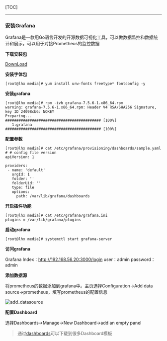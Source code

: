 [TOC]

---

### 安装Grafana

Grafana是一款用Go语言开发的开源数据可视化工具，可以做数据监控和数据统计和展示，可以用于对接Prometheus的监控数据

**下载安装包**

[DownLoad](https://links.jianshu.com/go?to=https%3A%2F%2Fdl.grafana.com%2Foss%2Frelease%2Fgrafana-7.5.6-1.x86_64.rpm)

**安装字体包**
```
[root@lhx media]# yum install urw-fonts freetype* fontconfig -y
```

**安装grafana**
```
[root@lhx media]# rpm -ivh grafana-7.5.6-1.x86_64.rpm 
warning: grafana-7.5.6-1.x86_64.rpm: Header V4 RSA/SHA256 Signature, key ID 24098cb6: NOKEY
Preparing...                ########################################### [100%]
   1:grafana                ########################################### [100%]
```

**配置参数**
```
[root@lhx media]# cat /etc/grafana/provisioning/dashboards/sample.yaml
# # config file version
apiVersion: 1

providers:
 - name: 'default'
   orgId: 1
   folder: ''
   folderUid: ''
   type: file
   options:
     path: /var/lib/grafana/dashboards
```

**开启插件功能**
```
[root@lhx media]# cat /etc/grafana/grafana.ini
plugins = /var/lib/grafana/plugins
```

**启动grafana**
```
[root@lhx media]# systemctl start grafana-server
```

**访问grafana**

Grafana Index：http://192.168.56.20:3000/login
user：admin
password：admin

**添加数据源**

将prometheus的数据添加到grafana中。主页选择Configuration->Add data source->prometheus，填写prometheus的配置信息

![add_datasource](https://gitee.com/dba_one/dba_note/raw/master/images/add_datasource.png)



**配置Dashboard**

选择Dashboards->Manage->New Dashboard->add an empty panel

> 通过[dashboards](https://grafana.com/grafana/dashboards)可以下载到很多Dashboard模板

